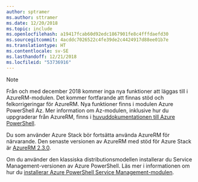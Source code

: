 ```yaml
---
author: sptramer
ms.author: sttramer
ms.date: 12/20/2018
ms.topic: include
ms.openlocfilehash: a19417fcab60d92edc1867901fe8c4fffdaefd30
ms.sourcegitcommit: 4acddc7026522c4fe39de2c4424917d88ee01b7e
ms.translationtype: HT
ms.contentlocale: sv-SE
ms.lasthandoff: 12/21/2018
ms.locfileid: "53736916"
---
```

> [!NOTE]
> 
> Från och med december 2018 kommer inga nya funktioner att läggas till i AzureRM-modulen. Det kommer fortfarande att finnas stöd och felkorrigeringar för AzureRM. Nya funktioner finns i modulen Azure PowerShell Az. Mer information om Az-modulen, inklusive hur du uppgraderar från AzureRM, finns i [huvuddokumentationen till Azure PowerShell](/powershell/azure).
>
> Du som använder Azure Stack bör fortsätta använda AzureRM för närvarande. Den senaste versionen av AzureRM med stöd för Azure Stack är [AzureRM 2.3.0](/powershell/azure/azurerm?view=azurermps-2.3.0).
>
> Om du använder den klassiska distributionsmodellen installerar du Service Management-versionen av Azure PowerShell.
> Läs mer i informationen om hur du [installerar Azure PowerShell Service Management-modulen](/powershell/azure/servicemanagement/install-azure-ps).
